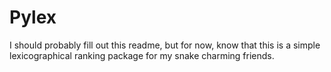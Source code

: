 # Pylex

I should probably fill out this readme, but for now, know that this is a simple lexicographical ranking package for my snake charming friends.
